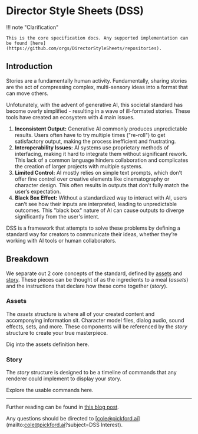 # Director Style Sheets (DSS)

!!! note "Clarification"

    This is the core specification docs. Any supported implementation can be found [here](https://github.com/orgs/DirectorStyleSheets/repositories).

## Introduction

Stories are a fundamentally human activity. Fundamentally, sharing stories are the act of compressing complex, multi-sensory ideas into a format that can move others.

Unfotunately, with the advent of generative AI, this societal standard has become overly simplified - resulting in a wave of ill-formated stories. These tools have created an ecosystem with 4 main issues.

1. **Inconsistent Output:** Generative AI commonly produces unpredictable results. Users often have to try multiple times ("re-roll") to get satisfactory output, making the process inefficient and frustrating.
2. **Interoperability Issues:** AI systems use proprietary methods of interfacing, making it hard to integrate them without significant rework. This lack of a common language hinders collaboration and complicates the creation of larger projects with multiple systems.
3. **Limited Control:** AI mostly relies on simple text prompts, which don’t offer fine control over creative elements like cinematography or character design. This often results in outputs that don’t fully match the user’s expectation.
4. **Black Box Effect:** Without a standardized way to interact with AI, users can’t see how their inputs are interpreted, leading to unpredictable outcomes. This "black box" nature of AI can cause outputs to diverge significantly from the user's intent.

DSS is a framework that attempts to solve these problems by defining a standard way for creators to communicate their ideas, whether they’re working with AI tools or human collaborators.

## Breakdown

We separate out 2 core concepts of the standard, defined by [assets](#assets) and [story](#story). These pieces can be thought of as the ingredients to a meal (_assets_) and the instructions that declare how these come together (_story_).

### Assets

The _assets_ structure is where all of your created content and accomponying information sit. Character model files, dialog audio, sound effects, sets, and more. These components will be referenced by the _story_ structure to create your true masterpiece.

Dig into the assets definition here.

### Story

The _story_ structure is designed to be a timeline of commands that any renderer could implement to display your story.

Explore the usable commands here.

---

Further reading can be found in <a href="https://pickfordai.medium.com/pickford-dev-blog-003-2d421151e515" target="_blank">this blog post</a>.

Any questions should be directed to [cole@pickford.ai](mailto:cole@pickford.ai?subject=DSS Interest).

